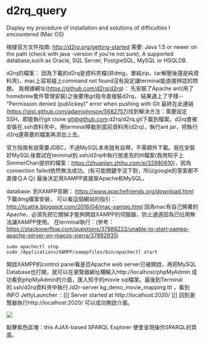 # d2rq_query
Display my procedure of installation and solutions of difficulties I encountered (Mac OS)  

根據官方文件指南: http://d2rq.org/getting-started
需要:
Java 1.5 or newer on the path (check with java -version if you're not sure),
A supported database,such as Oracle, SQL Server, PostgreSQL, MySQL or HSQLDB.

d2rq的檔案：
因為下載的d2rq是資料夾檔(非dmg，單純zip，tar解壓後還是純資料夾)，mac上容易碰上command not found沒有設定讓terminal能直接辨認的問題。
我根據網址(https://github.com/d2rq/d2rq)：
先安裝了Apache ant(用了homebrew套件管理安裝)之後要用git指令直接裝d2rq，
結果遇上了字樣-- "Permission denied (publickey)" error when pushing with Git
最終在此連結(https://gist.github.com/adamjohnson/5682757)找到解決方法：需要設定SSH，即能執行git clone git@github.com:d2rq/d2rq.git下載到檔案。d2rq會被安裝在.ssh資料夾中，用terminal移動到當前資料夾(d2rq)，執行ant jar，把執行d2rq還需要的檔案再添加上去。

官方指南有說需要JDBC，不過MySQL本來就有自帶，不需額外下載。我在安裝好MySQL後嘗試在terminal到.ssh/d2rq中執行放進去的ttl檔案(我用知乎上SimmerChan提供的檔案：https://zhuanlan.zhihu.com/p/32880610)，因為connection failed依然無法成功。(有可能關鍵字沒下對，所以google的答案都不直接ＱＡＱ)
最後決定用XAMPP直接架Apache和MySQL。

database:
到XAMPP官網： https://www.apachefriends.org/download.html 下載dmg檔案安裝，
可以看這個網站的指引：http://itcathk.blogspot.com/2016/04/mac-xampp.html
因為mac有自己開著的Apache，必須先把它關掉才能夠開啟XAMPP的伺服器，防止通道因為已佔用無法讓XAMPP使用。
在terminal執行：(參考：https://stackoverflow.com/questions/37888222/unable-to-start-xampp-apache-server-on-macos-sierra/37892935)
```shell
sudo apachectl stop
sudo /Applications/XAMPP/xamppfiles/bin/apachectl start
```
開啟XAMPP的control panel看是否Apache web server已被開啟，再把MySQL Database也打開，就可以在瀏覽器網址欄輸入http://localhost/phpMyAdmin
成功看到phpMyAdmin的介面，匯入知乎的movie sql檔案。最後到Terminal的.ssh/d2rq資料夾中執行./d2r-server kg_demo_movie_mapping.ttl ，看到INFO  JettyLauncher        :: [[[ Server started at http://localhost:2020/ ]]]
回到瀏覽器執行http://localhost:2020/ 可以成功開啟介面。

![](https://github.com/Sabrinalulu/d2rq_query/blob/master/d2rInterface.png)

點擊紫色區塊：this AJAX-based SPARQL Explorer
便會呈現操作SPARQL的頁面。
